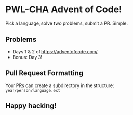 # PWL-CHA Advent of Code!

Pick a language, solve two problems, submit a PR. Simple.

## Problems
  - Days 1 & 2 of https://adventofcode.com/
  - Bonus: Day 3!

## Pull Request Formatting

Your PRs can create a subdirectory in the structure: ``year/person/language.ext``

## Happy hacking!
